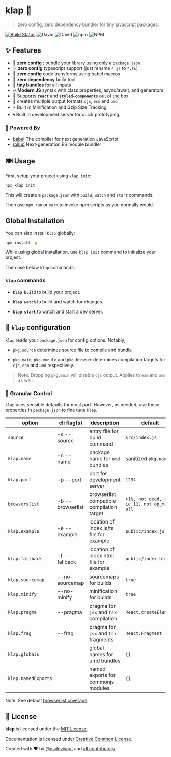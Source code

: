# klap :clap:

> zero config, zero dependency bundler for tiny javascript packages.

[![Build Status](https://travis-ci.org/osdevisnot/klap.svg?branch=master)](https://travis-ci.org/osdevisnot/klap)
![David](https://img.shields.io/david/osdevisnot/klap)
![David](https://img.shields.io/david/dev/osdevisnot/klap)
![npm](https://img.shields.io/npm/v/klap)
![NPM](https://img.shields.io/npm/l/klap)

## :sparkles: Features

- :tada: **zero config** : bundle your library using only a `package.json`
- :boom: **zero config** typescript support (just rename `*.js` to `*.ts`)
- :star2: **zero config** code transforms using babel macros
- :rocket: **zero dependency** build tool.
- :haircut: **tiny bundles** for all inputs
- :fire: **Modern JS** syntax with class properties, async/await, and generators
- :confetti_ball: Supports **`react`** and **`styled-components`** out of the box.
- :octopus: creates multiple output formats `cjs`, `esm` and `umd`
- :zap: Built in Minification and Gzip Size Tracking
- :cyclone: Built in development server for quick prototyping.

### :muscle: Powered By

- [babel](https://babeljs.io) The compiler for next generation JavaScript
- [rollup](https://rollupjs.org) Next-generation ES module bundler

## :plate_with_cutlery: Usage

First, setup your project using `klap init`:

```bash
npx klap init
```

This will create a `package.json` with `build`, `watch` and `start` commands.

Then use `npm run` or `yarn` to invoke npm scripts as you normally would.

## Global Installation

You can also install `klap` globally:

```bash
npm install -g
```

While using global installation, use `klap init` command to initialize your project.

Then use below `klap` commands:

### `klap` commands

- **`klap build`** to build your project.

- **`klap watch`** to build and watch for changes.

- **`klap start`** to watch and start a dev server.

## :anger: `klap` configuration

`klap` reads your `package.json` for config options. Notably,

- `pkg.source` determines source file to compile and bundle

- `pkg.main`, `pkg.module` and `pkg.browser` determines compilation targets for `cjs`, `esm` and `umd` respectively.

> Note: Dropping `pkg.main` will disable `cjs` output. Applies to `esm` and `umd` as well.

### :trident: Granular Control

`klap` uses sensible defaults for most part. However, as needed, use these properties in `package.json` to fine tune `klap`.

| option              | cli flag(s)      | description                               | default                                     |
| ------------------- | ---------------- | ----------------------------------------- | ------------------------------------------- |
| `source`            | -s --source      | entry file for build command              | `src/index.js`                              |
| `klap.name`         | -n --name        | package name for `umd` bundles            | sanitized `pkg.name`                        |
| `klap.port`         | -p --port        | port for development server               | `1234`                                      |
| `browserslist`      | -b --browserlist | browserlist compatible compilation target | `>1%, not dead, not ie 11, not op_mini all` |
| `klap.example`      | -e --example     | location of index js/ts file for example  | `public/index.js`                           |
| `klap.fallback`     | -f --fallback    | location of index html file for example   | `public/index.html`                         |
| `klap.sourcemap`    | --no-sourcemap   | sourcemaps for builds                     | `true`                                      |
| `klap.minify`       | --no-minify      | minification for builds                   | `true`                                      |
| `klap.pragma`       | --pragma         | pragma for `jsx` and `tsx` compilation    | `React.createElement`                       |
| `klap.frag`         | --frag           | pragma for `jsx` and `tsx` fragments      | `React.Fragment`                            |
| `klap.globals`      |                  | global names for umd bundles              | `{}`                                        |
| `klap.namedExports` |                  | named exports for commonjs modules        | `{}`                                        |

Note: See default [browserlist coverage](https://browserl.ist/?q=%3E1%25%2C+not+dead%2C+not+ie+11%2C+not+op_mini+all)

## :clinking_glasses: License

**klap** is licensed under the [MIT License](http://opensource.org/licenses/MIT).

Documentation is licensed under [Creative Common License](http://creativecommons.org/licenses/by/4.0/).

Created with ♥ by [@osdevisnot](https://github.com/osdevisnot) and [all contributors](https://github.com/osdevisnot/klap/graphs/contributors).
